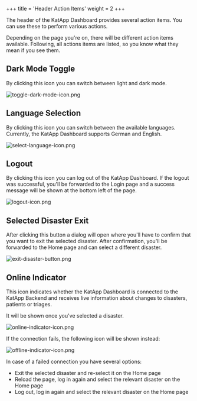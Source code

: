 +++
title = 'Header Action Items'
weight = 2
+++

The header of the KatApp Dashboard provides several action items. You can use these to perform various actions.

Depending on the page you're on, there will be different action items available.
Following, all actions items are listed, so you know what they mean if you see them.

## Dark Mode Toggle
By clicking this icon you can switch between light and dark mode.

![toggle-dark-mode-icon.png](/toggle-dark-mode-icon.png)

## Language Selection
By clicking this icon you can switch between the available languages. 
Currently, the KatApp Dashboard supports German and English.

![select-language-icon.png](/select-language-icon.png)

## Logout
By clicking this icon you can log out of the KatApp Dashboard. If the logout was successful, you'll be forwarded to the 
Login page and a success message will be shown at the bottom left of the page.

![logout-icon.png](/logout-icon.png)

## Selected Disaster Exit
After clicking this button a dialog will open where you'll have to confirm that you want to exit the selected disaster.
After confirmation, you'll be forwarded to the Home page and can select a different disaster.

![exit-disaster-button.png](/exit-disaster-button.png)

## Online Indicator
This icon indicates whether the KatApp Dashboard is connected to the KatApp Backend and receives live information about
changes to disasters, patients or triages.

It will be shown once you've selected a disaster.

![online-indicator-icon.png](/online-indicator-icon.png)

If the connection fails, the following icon will be shown instead:

![offline-indicator-icon.png](/offline-indicator-icon.png)

In case of a failed connection you have several options:
- Exit the selected disaster and re-select it on the Home page
- Reload the page, log in again and select the relevant disaster on the Home page
- Log out, log in again and select the relevant disaster on the Home page